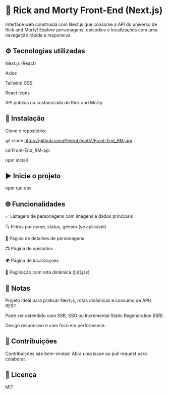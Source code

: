 # 🌌 Rick and Morty Front-End (Next.js)

Interface web construída com Next.js que consome a API do universo de Rick and Morty! Explore personagens, episódios e localizações com uma navegação rápida e responsiva.

## ⚙️ Tecnologias utilizadas
Next.js (React)

Axios

Tailwind CSS

React Icons

API pública ou customizada do Rick and Morty

## 🚀 Instalação
Clone o repositório:

git clone https://github.com/PedroLeoo07/Front-End_RM-api

cd Front-End_RM-api

npm install


## ▶️ Inicie o projeto
npm run dev


## 🌐 Funcionalidades
✅ Listagem de personagens com imagens e dados principais

🔍 Filtros por nome, status, gênero (se aplicável)

📄 Página de detalhes de personagens

📺 Página de episódios

🌍 Página de localizações

🔄 Paginação com rota dinâmica ([id].jsx)

## 📌 Notas
Projeto ideal para praticar Next.js, rotas dinâmicas e consumo de APIs REST.

Pode ser estendido com SSR, SSG ou Incremental Static Regeneration (ISR).

Design responsivo e com foco em performance.

## 🤝 Contribuições
Contribuições são bem-vindas! Abra uma issue ou pull request para colaborar.

## 📄 Licença
MIT